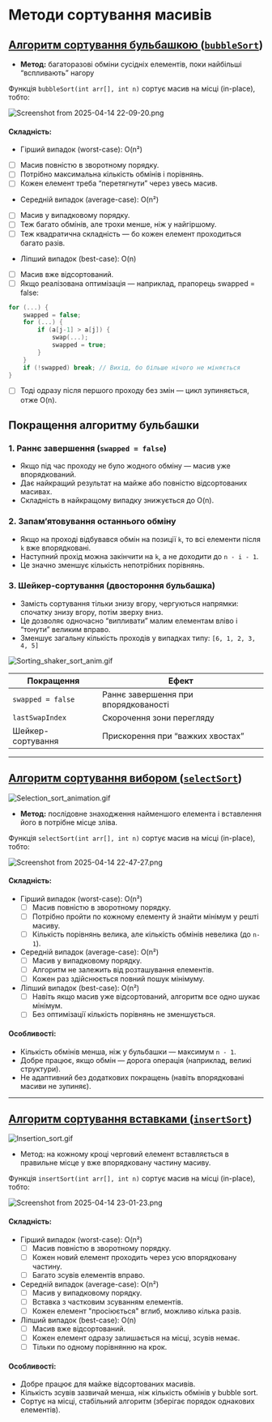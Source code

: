 # Методи сортування масивів

## [ Алгоритм сортування бульбашкою ](https://en.wikipedia.org/wiki/Cocktail_shaker_sort) ([`bubbleSort`](https://github.com/yourhostel/cpp_course/blob/main/Practical_2_20/bubble_sort.cpp))

- **Метод:** багаторазові обміни сусідніх елементів, поки найбільші “вспливають” нагору

Функція `bubbleSort(int arr[], int n)` сортує масив на місці (in-place), тобто:

![Screenshot from 2025-04-14 22-09-20.png](screenshots/Screenshot%20from%202025-04-14%2022-09-20.png)

#### Складність:
- Гірший випадок (worst-case): O(n²)
- [ ] Масив повністю в зворотному порядку.
- [ ] Потрібно максимальна кількість обмінів і порівнянь.
- [ ] Кожен елемент треба “перетягнути” через увесь масив.
- Середній випадок (average-case): O(n²)
- [ ] Масив у випадковому порядку.
- [ ] Теж багато обмінів, але трохи менше, ніж у найгіршому.
- [ ] Теж квадратична складність — бо кожен елемент проходиться багато разів.
- Ліпший випадок (best-case): O(n)
- [ ] Масив вже відсортований.
- [ ] Якщо реалізована оптимізація — наприклад, прапорець swapped = false:
```c++
for (...) {
    swapped = false;
    for (...) {
        if (a[j-1] > a[j]) {
            swap(...);
            swapped = true;
        }
    }
    if (!swapped) break; // Вихід, бо більше нічого не міняється
}
```
- [ ] Тоді одразу після першого проходу без змін — цикл зупиняється, отже O(n).

## Покращення алгоритму бульбашки

### 1. Раннє завершення (`swapped = false`)
- Якщо під час проходу не було жодного обміну — масив уже впорядкований.
- Дає найкращий результат на майже або повністю відсортованих масивах.
- Складність в найкращому випадку знижується до O(n).

### 2. Запам’ятовування останнього обміну
- Якщо на проході відбувався обмін на позиції `k`, то всі елементи після `k` вже впорядковані.
- Наступний прохід можна закінчити на `k`, а не доходити до `n - i - 1`.
- Це значно зменшує кількість непотрібних порівнянь.

### 3. Шейкер-сортування (двостороння бульбашка)
- Замість сортування тільки знизу вгору, чергуються напрямки: спочатку знизу вгору, потім зверху вниз.
- Це дозволяє одночасно “випливати” малим елементам вліво і “тонути” великим вправо.
- Зменшує загальну кількість проходів у випадках типу: `[6, 1, 2, 3, 4, 5] `

![Sorting_shaker_sort_anim.gif](screenshots/Sorting_shaker_sort_anim.gif)

| Покращення               | Ефект                          |
|--------------------------|--------------------------------|
| `swapped = false`        | Раннє завершення при впорядкованості |
| `lastSwapIndex`          | Скорочення зони перегляду       |
| Шейкер-сортування        | Прискорення при “важких хвостах”|

---
 
## [ Алгоритм сортування вибором ](https://en.wikipedia.org/wiki/Selection_sort) ([`selectSort`](https://github.com/yourhostel/cpp_course/blob/main/Practical_2_20/select_sort.cpp))

![Selection_sort_animation.gif](screenshots/Selection_sort_animation.gif)

- **Метод:** послідовне знаходження найменшого елемента і вставлення його в потрібне місце зліва.

Функція `selectSort(int arr[], int n)` сортує масив на місці (in-place), тобто:

![Screenshot from 2025-04-14 22-47-27.png](screenshots/Screenshot%20from%202025-04-14%2022-47-27.png)

#### Складність:

- Гірший випадок (worst-case): O(n²)
    - [ ] Масив повністю в зворотному порядку.
    - [ ] Потрібно пройти по кожному елементу й знайти мінімум у решті масиву.
    - [ ] Кількість порівнянь велика, але кількість обмінів невелика (до `n-1`).

- Середній випадок (average-case): O(n²)
    - [ ] Масив у випадковому порядку.
    - [ ] Алгоритм не залежить від розташування елементів.
    - [ ] Кожен раз здійснюється повний пошук мінімуму.

- Ліпший випадок (best-case): O(n²)
    - [ ] Навіть якщо масив уже відсортований, алгоритм все одно шукає мінімум.
    - [ ] Без оптимізації кількість порівнянь не зменшується.

#### Особливості:

- Кількість обмінів менша, ніж у бульбашки — максимум `n - 1`.
- Добре працює, якщо обмін — дорога операція (наприклад, великі структури).
- Не адаптивний без додаткових покращень (навіть впорядковані масиви не зупиняє).

---

## [ Алгоритм сортування вставками ](https://en.wikipedia.org/wiki/Insertion_sort) ([`insertSort`](https://github.com/yourhostel/cpp_course/blob/main/Practical_2_20/insert_sort.cpp))

![Insertion_sort.gif](screenshots/Insertion_sort.gif)

- Метод: на кожному кроці черговий елемент вставляється в правильне місце у вже впорядковану частину масиву.

Функція `insertSort(int arr[], int n)` сортує масив на місці (in-place), тобто:

![Screenshot from 2025-04-14 23-01-23.png](screenshots/Screenshot%20from%202025-04-14%2023-01-23.png)

#### Складність:

- Гірший випадок (worst-case): O(n²)
  - [ ] Масив повністю в зворотному порядку.
  - [ ] Кожен новий елемент проходить через усю впорядковану частину.
  - [ ] Багато зсувів елементів вправо.

- Середній випадок (average-case): O(n²)
  - [ ] Масив у випадковому порядку.
  - [ ] Вставка з частковим зсуванням елементів.
  - [ ] Кожен елемент "просіюється" вглиб, можливо кілька разів.

- Ліпший випадок (best-case): O(n)
  - [ ] Масив вже відсортований.
  - [ ] Кожен елемент одразу залишається на місці, зсувів немає.
  - [ ] Тільки по одному порівнянню на крок.

#### Особливості:

- Добре працює для майже відсортованих масивів.
- Кількість зсувів зазвичай менша, ніж кількість обмінів у bubble sort.
- Сортує на місці, стабільний алгоритм (зберігає порядок однакових елементів).


